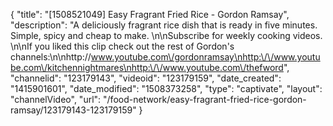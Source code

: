 {
    "title": "[1508521049] Easy Fragrant Fried Rice - Gordon Ramsay",
    "description": "A deliciously fragrant rice dish that is ready in five minutes. Simple, spicy and cheap to make. \n\nSubscribe for weekly cooking videos. \n\nIf you liked this clip check out the rest of Gordon's channels:\n\nhttp:\/\/www.youtube.com\/gordonramsay\nhttp:\/\/www.youtube.com\/kitchennightmares\nhttp:\/\/www.youtube.com\/thefword",
    "channelid": "123179143",
    "videoid": "123179159",
    "date_created": "1415901601",
    "date_modified": "1508373258",
    "type": "captivate",
    "layout": "channelVideo",
    "url": "\/food-network\/easy-fragrant-fried-rice-gordon-ramsay\/123179143-123179159"
}